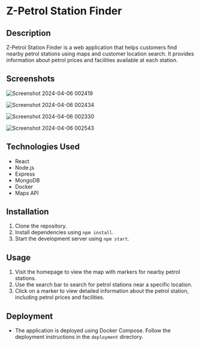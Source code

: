 # Z-Petrol Station Finder

## Description
Z-Petrol Station Finder is a web application that helps customers find nearby petrol stations using maps and customer location search. It provides information about petrol prices and facilities available at each station.

## Screenshots
![Screenshot 2024-04-06 002419](https://github.com/shvinjas/Fuel/assets/112388713/00ec90f0-afd5-4fbe-ade7-3bd9d4aa981f)


![Screenshot 2024-04-06 002434](https://github.com/shvinjas/Fuel/assets/112388713/85608245-f85d-4e30-a2e3-ff4b09a4c848)


![Screenshot 2024-04-06 002330](https://github.com/shvinjas/Fuel/assets/112388713/e79e22e4-0a12-444a-9b0a-2cc0800b5234)


![Screenshot 2024-04-06 002543](https://github.com/shvinjas/Fuel/assets/112388713/93737275-0e9a-4ba8-a1e3-79feca88d680)


## Technologies Used
- React
- Node.js
- Express
- MongoDB
- Docker
- Maps API

## Installation
1. Clone the repository.
2. Install dependencies using `npm install`.
3. Start the development server using `npm start`.

## Usage
1. Visit the homepage to view the map with markers for nearby petrol stations.
2. Use the search bar to search for petrol stations near a specific location.
3. Click on a marker to view detailed information about the petrol station, including petrol prices and facilities.

## Deployment
- The application is deployed using Docker Compose. Follow the deployment instructions in the `deployment` directory.


